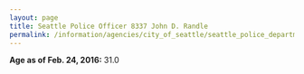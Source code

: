 ```yaml
---
layout: page
title: Seattle Police Officer 8337 John D. Randle
permalink: /information/agencies/city_of_seattle/seattle_police_department/copbook/8337/
---
```


**Age as of Feb. 24, 2016:** 31.0
